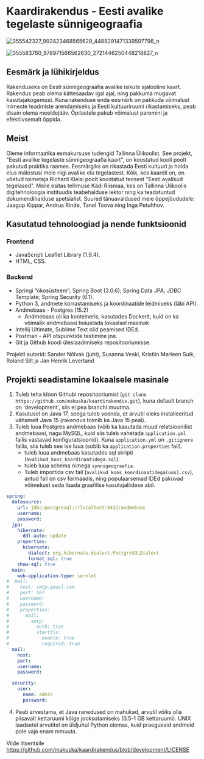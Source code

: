 # Kaardirakendus - Eesti avalike tegelaste sünnigeograafia
![355542327_992423468565629_4488291471339597796_n](https://github.com/makuska/kaardirakendus/assets/114921877/4f23808f-6039-49a0-b158-2e430862c58b)

![355583760_978971566562630_2721446250448218827_n](https://github.com/makuska/kaardirakendus/assets/114921877/7d0d7a94-12a0-45dd-81ee-ddcd434df7dd)

## Eesmärk ja lühikirjeldus
Rakenduseks on Eesti sünnigeograafia avalike isikute ajalooline kaart. 
Rakendus peab olema kättesaadav igal ajal, ning pakkuma mugavat kasutajakogemust. 
Kuna rakenduse enda eesmärk on pakkuda võimalust inimeste teadmiste arendamiseks ja Eesti kultuuriruumi rikastamiseks, peab disain olema meeldejääv. 
Õpilastele pakub võimalust paremini ja efektiivsemalt õppida.

## Meist
Oleme informaatika esmakursuse tudengid Tallinna Ülikoolist. See projekt, "Eesti avalike tegelaste sünnigeograafia kaart", on koostatud kooli poolt pakutud praktika raames. 
Eesmärgiks on rikastada Eesti kultuuri ja hoida elus mälestusi meie riigi avalike elu tegelastest. 
Kõik, kes kaardil on, on võetud toimetaja Richard Kleisi poolt koostatud teosest "Eesti avalikud tegelased". 
Meile esitas tellimuse Kädi Riismaa, kes on Tallinna Ülikoolis digitehnoloogia instituudis teabehalduse lektor ning ka teadatuntud dokumendihalduse spetsialist. 
Suured tänuavaldused meie õppejõududele: Jaagup Kippar, Andrus Rinde, Tanel Toova ning Inga Petuhhov.

## Kasutatud tehnoloogiad ja nende funktsioonid
### Frontend
* JavaScripti Leaflet Library (1.9.4). 
* HTML, CSS.
  
### Backend 
* Springi “ökosüsteem”; Spring Boot (3.0.6); Spring Data JPA; JDBC Template; Spring Security (6.1).
* Python 3, andmete korrastamiseks ja koordinaatide leidmiseks (läbi API). 
* Andmebaas - Postgres (15.2)
  * Andmebaas oli ka konteineris, kasutades Dockerit, kuid on ka võimalik andmebaasi hoiustada lokaalsel masinak 
* Intellij Ultimate, Sublime Text olid peamised IDEd. 
* Postman - API otspunktide testimine jne.
* Git ja Github koodi üleslaadimiseks repositooriumisse.

Projekti autorid: Sander Nõlvak (juht), Susanna Veski, Kristiin Marleen Suik, Roland Silt ja Jan Henrik Levertand

## Projekti seadistamine lokaalsele masinale
1) Tuleb teha kloon Githubi repositooriumist (`git clone https://github.com/makuska/kaardirakendus.git`), kuna default branch on 'development', siis ei pea branchi muutma.
2) Kasutusel on Java 17, seega tuleb veenda, et arvutil oleks installeeritud vähamelt Java 15 (rakendus toimib ka Java 15 peal).
3) Tuleb luua Postgres andmebaas (võib ka kasutada muud relatsioonilist andmebaasi, nagu MySQL, kuid siis tuleb vahetada `application.yml` failis vastavad konfiguratsioonid). Kuna `application.yml` on `.gitignore` failis, siis tuleb see ise luua (sobib ka `application.properties` fail).
    * tuleb luua andmebaas kasutades sql skripti (`avalikud_koos_koordinaatidega.sql`).
    * tuleb luua schema nimega `synnigeograafia`.
    * Tuleb importida csv fail (`avalikud_koos_koordinaatidega(uus).csv`), antud fail on csv formaadis, ning populaarsemad IDEd pakuvad võimekust seda lisada graafilise kasutajaliidese abil. 
```yml
spring:
  datasource:
    url: jdbc:postgresql://localhost:5432/andmebaas
    username: 
    password: 
  jpa:
    hibernate:
      ddl-auto: update
    properties:
      hibernate:
        dialect: org.hibernate.dialect.PostgreSQLDialect
        format_sql: true
    show-sql: true
  main:
    web-application-type: servlet
#  mail:
#    host: smtp.gmail.com
#    port: 587
#    username: 
#    password: 
#    properties:
#      mail:
#        smtp:
#          auth: true
#          starttls:
#            enable: true
#            required: true
  mail:
    host: 
    port: 
    username: 
    password: 

  security:
    user:
      name: admin
      password: 
``` 
4) Peab arvestama, et Java ranedused on mahukad, arvutil võiks olla piisavalt kettaruumi kõige jooksutamiseks (0.5-1 GB kettaruumi). UNIX laadsetel arvutitel on üldjuhul Python olemas, kuid praeguseid andmeid pole vaja enam mmuuta.

Viide litsentsile https://github.com/makuska/kaardirakendus/blob/development/LICENSE
